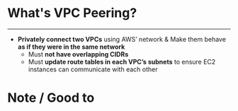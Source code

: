 # What's VPC Peering?
---

* **Privately connect two VPCs** using AWS’ network & Make them behave **as if they were in the same network**
	* Must **not have overlapping CIDRs**
	* Must **update route tables in each VPC’s subnets** to ensure EC2 instances can communicate with each other

# Note / Good to 